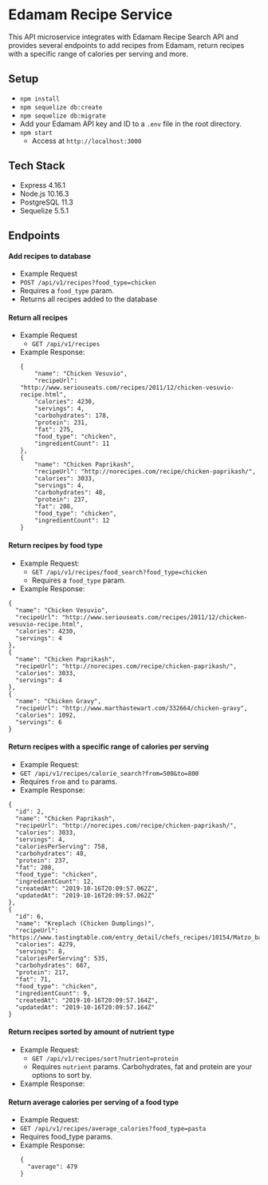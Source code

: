 # Edamam Recipe Service
This API microservice integrates with Edamam Recipe Search API and provides several endpoints to add recipes from Edamam, return recipes with a specific range of calories per serving and more.
## Setup
 - `npm install`
 - `npm sequelize db:create`
 - `npm sequelize db:migrate`
 - Add your Edamam API key and ID to a `.env` file in the root directory.
 - `npm start`
   - Access at `http://localhost:3000`

## Tech Stack
- Express 4.16.1
- Node.js 10.16.3
- PostgreSQL 11.3
- Sequelize 5.5.1

## Endpoints
#### Add recipes to database
  - Example Request
   - `POST /api/v1/recipes?food_type=chicken`
   - Requires a `food_type` param.
   - Returns all recipes added to the database

#### Return all recipes
  - Example Request
    - `GET /api/v1/recipes`
  - Example Response:
    ```
    {
        "name": "Chicken Vesuvio",
        "recipeUrl": "http://www.seriouseats.com/recipes/2011/12/chicken-vesuvio-recipe.html",
        "calories": 4230,
        "servings": 4,
        "carbohydrates": 178,
        "protein": 231,
        "fat": 275,
        "food_type": "chicken",
        "ingredientCount": 11
    },
    {
        "name": "Chicken Paprikash",
        "recipeUrl": "http://norecipes.com/recipe/chicken-paprikash/",
        "calories": 3033,
        "servings": 4,
        "carbohydrates": 48,
        "protein": 237,
        "fat": 208,
        "food_type": "chicken",
        "ingredientCount": 12
    }
    ```

#### Return recipes by food type
 - Example Request:
   - `GET /api/v1/recipes/food_search?food_type=chicken`
   - Requires a `food_type` param.
 - Example Response:
  ```
 {
    "name": "Chicken Vesuvio",
    "recipeUrl": "http://www.seriouseats.com/recipes/2011/12/chicken-vesuvio-recipe.html",
    "calories": 4230,
    "servings": 4
},
{
    "name": "Chicken Paprikash",
    "recipeUrl": "http://norecipes.com/recipe/chicken-paprikash/",
    "calories": 3033,
    "servings": 4
},
{
    "name": "Chicken Gravy",
    "recipeUrl": "http://www.marthastewart.com/332664/chicken-gravy",
    "calories": 1092,
    "servings": 6
}
```

#### Return recipes with a specific range of calories per serving
 - Example Request:
  - `GET /api/v1/recipes/calorie_search?from=500&to=800`
  - Requires `from` and `to` params.
 - Example Response:
  ```
  {
    "id": 2,
    "name": "Chicken Paprikash",
    "recipeUrl": "http://norecipes.com/recipe/chicken-paprikash/",
    "calories": 3033,
    "servings": 4,
    "caloriesPerServing": 758,
    "carbohydrates": 48,
    "protein": 237,
    "fat": 208,
    "food_type": "chicken",
    "ingredientCount": 12,
    "createdAt": "2019-10-16T20:09:57.062Z",
    "updatedAt": "2019-10-16T20:09:57.062Z"
},
{
    "id": 6,
    "name": "Kreplach (Chicken Dumplings)",
    "recipeUrl": "https://www.tastingtable.com/entry_detail/chefs_recipes/10154/Matzo_balls_watch_your_back.htm",
    "calories": 4279,
    "servings": 8,
    "caloriesPerServing": 535,
    "carbohydrates": 667,
    "protein": 217,
    "fat": 71,
    "food_type": "chicken",
    "ingredientCount": 9,
    "createdAt": "2019-10-16T20:09:57.164Z",
    "updatedAt": "2019-10-16T20:09:57.164Z"
}
  ```

#### Return recipes sorted by amount of nutrient type
- Example Request:
   - `GET /api/v1/recipes/sort?nutrient=protein`
   - Requires `nutrient` params. Carbohydrates, fat and protein are your options to sort by.
- Example Response:

#### Return average calories per serving of a food type
- Example Request:
 - `GET /api/v1/recipes/average_calories?food_type=pasta`
 - Requires food_type params.
- Example Response:
  ```
  {
    "average": 479
  }
  ```
